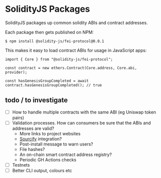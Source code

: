 # SolidityJS Packages

SolidityJS packages up common solidity ABIs and contract addresses.

Each package then gets published on NPM:

    $ npm install @solidity-js/fei-protocol@0.0.1

This makes it easy to load contract ABIs for usage in JavaScript apps:

    import { Core } from "@solidity-js/fei-protocol";

    const contract = new ethers.Contract(Core.address, Core.abi, provider);

    const hasGenesisGroupCompleted = await contract.hasGenesisGroupCompleted(); // true

## todo / to investigate

- [ ] How to handle multiple contracts with the same ABI (eg Uniswap token pairs)
- [ ] Validation processes. How can consumers be sure that the ABIs and addresses are valid?
  - More links to project websites
  - [Sourcify](https://github.com/ethereum/sourcify) integration?
  - Post-install message to warn users?
  - File hashes?
  - An on-chain smart contract address registry?
  - Periodic GH Actions checks
- [ ] Testnets
- [ ] Better CLI output, colours etc
